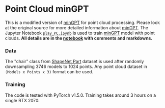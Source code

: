 # Point Cloud minGPT
This is a modified version of [minGPT](https://github.com/karpathy/minGPT) for point cloud processing. Please look at the original source for more detailed information about [minGPT](https://github.com/karpathy/minGPT). The Jupyter Notebook [`play_PC.ipynb`](play_PC.ipynb) is used to train [minGPT](https://github.com/karpathy/minGPT) model with point clouds. **All details are in the [notebook](play_PC.ipynb) with comments and markdowns.**

### Data
The "chair" class from [ShapeNet Part](http://web.stanford.edu/~ericyi/project_page/part_annotation/index.html) dataset is used after randomly downsampling 3746 models to 1024 points. Any point cloud dataset in `(Models x Points x 3)` format can be used.

### Training
The code is tested with PyTorch v1.5.0. Training takes around 3 hours on a single RTX 2070.
